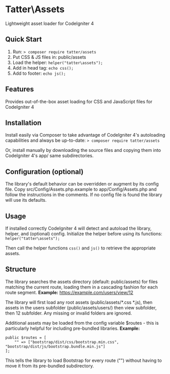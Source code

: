 # Tatter\Assets
Lightweight asset loader for CodeIgniter 4

## Quick Start

1. Run: `> composer require tatter/assets`
2. Put CSS & JS files in: public/assets
3. Load the helper: `helper("tatter\assets");`
3. Add in head tag: `echo css();`
4. Add to footer: `echo js();`

## Features

Provides out-of-the-box asset loading for CSS and JavaScript files for CodeIgniter 4

## Installation

Install easily via Composer to take advantage of CodeIgniter 4's autoloading capabilities
and always be up-to-date:
`> composer require tatter/assets`

Or, install manually by downloading the source files and copying them into CodeIgniter 4's
app/ same subdirectories.

## Configuration (optional)

The library's default behavior can be overridden or augment by its config file. Copy
src/Config/Assets.php.example to app/Config/Assets.php and follow the instructions in the
comments. If no config file is found the library will use its defaults.

## Usage

If installed correctly CodeIgniter 4 will detect and autoload the library, helper, and
(optional) config. Initialize the helper before using its functions:
`helper("tatter\assets");`

Then call the helper functions `css()` and `js()` to retrieve the appropriate assets.

## Structure

The library searches the assets directory (default: public/assets) for files matching the
current route, loading them in a cascading fashion for each route segment.
**Example:** https://example.com/users/view/12

The library will first load any root assets (public/assets/*.css *.js), then assets in
the users subfolder (public/assets/users/) then view subfolder, then 12 subfolder. Any
missing or invalid folders are ignored.

Additional assets may be loaded from the config variable $routes - this is particularly
helpful for including pre-bundled libraries.
**Example:**
```
public $routes = [
	"" => ["bootstrap/dist/css/bootstrap.min.css", "bootstrap/dist/js/bootstrap.bundle.min.js"]
];
```

This tells the library to load Bootstrap for every route ("") without having to move it
from its pre-bundled subdirectory.
